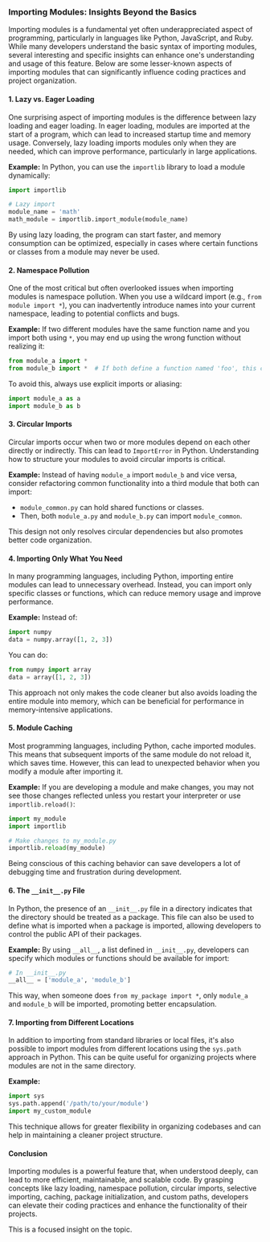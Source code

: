 ### Importing Modules: Insights Beyond the Basics

Importing modules is a fundamental yet often underappreciated aspect of programming, particularly in languages like Python, JavaScript, and Ruby. While many developers understand the basic syntax of importing modules, several interesting and specific insights can enhance one's understanding and usage of this feature. Below are some lesser-known aspects of importing modules that can significantly influence coding practices and project organization.

#### 1. Lazy vs. Eager Loading

One surprising aspect of importing modules is the difference between lazy loading and eager loading. In eager loading, modules are imported at the start of a program, which can lead to increased startup time and memory usage. Conversely, lazy loading imports modules only when they are needed, which can improve performance, particularly in large applications.

**Example:** In Python, you can use the `importlib` library to load a module dynamically:
```python
import importlib

# Lazy import
module_name = 'math'
math_module = importlib.import_module(module_name)
```
By using lazy loading, the program can start faster, and memory consumption can be optimized, especially in cases where certain functions or classes from a module may never be used.

#### 2. Namespace Pollution

One of the most critical but often overlooked issues when importing modules is namespace pollution. When you use a wildcard import (e.g., `from module import *`), you can inadvertently introduce names into your current namespace, leading to potential conflicts and bugs.

**Example:** If two different modules have the same function name and you import both using `*`, you may end up using the wrong function without realizing it:
```python
from module_a import *
from module_b import *  # If both define a function named 'foo', this causes confusion.
```
To avoid this, always use explicit imports or aliasing:
```python
import module_a as a
import module_b as b
```

#### 3. Circular Imports

Circular imports occur when two or more modules depend on each other directly or indirectly. This can lead to `ImportError` in Python. Understanding how to structure your modules to avoid circular imports is critical.

**Example:** Instead of having `module_a` import `module_b` and vice versa, consider refactoring common functionality into a third module that both can import:
- `module_common.py` can hold shared functions or classes.
- Then, both `module_a.py` and `module_b.py` can import `module_common`.

This design not only resolves circular dependencies but also promotes better code organization.

#### 4. Importing Only What You Need

In many programming languages, including Python, importing entire modules can lead to unnecessary overhead. Instead, you can import only specific classes or functions, which can reduce memory usage and improve performance.

**Example:** Instead of:
```python
import numpy
data = numpy.array([1, 2, 3])
```
You can do:
```python
from numpy import array
data = array([1, 2, 3])
```
This approach not only makes the code cleaner but also avoids loading the entire module into memory, which can be beneficial for performance in memory-intensive applications.

#### 5. Module Caching

Most programming languages, including Python, cache imported modules. This means that subsequent imports of the same module do not reload it, which saves time. However, this can lead to unexpected behavior when you modify a module after importing it.

**Example:** If you are developing a module and make changes, you may not see those changes reflected unless you restart your interpreter or use `importlib.reload()`:
```python
import my_module
import importlib

# Make changes to my_module.py
importlib.reload(my_module)
```
Being conscious of this caching behavior can save developers a lot of debugging time and frustration during development.

#### 6. The `__init__.py` File

In Python, the presence of an `__init__.py` file in a directory indicates that the directory should be treated as a package. This file can also be used to define what is imported when a package is imported, allowing developers to control the public API of their packages.

**Example:** By using `__all__`, a list defined in `__init__.py`, developers can specify which modules or functions should be available for import:
```python
# In __init__.py
__all__ = ['module_a', 'module_b']
```
This way, when someone does `from my_package import *`, only `module_a` and `module_b` will be imported, promoting better encapsulation.

#### 7. Importing from Different Locations

In addition to importing from standard libraries or local files, it's also possible to import modules from different locations using the `sys.path` approach in Python. This can be quite useful for organizing projects where modules are not in the same directory.

**Example:**
```python
import sys
sys.path.append('/path/to/your/module')
import my_custom_module
```
This technique allows for greater flexibility in organizing codebases and can help in maintaining a cleaner project structure.

#### Conclusion

Importing modules is a powerful feature that, when understood deeply, can lead to more efficient, maintainable, and scalable code. By grasping concepts like lazy loading, namespace pollution, circular imports, selective importing, caching, package initialization, and custom paths, developers can elevate their coding practices and enhance the functionality of their projects.

This is a focused insight on the topic.
